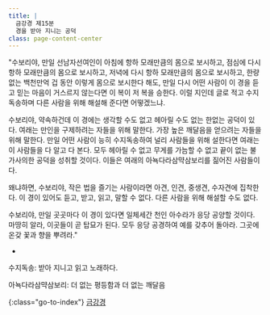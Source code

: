 ```yaml
---
title: |
  금강경 제15분
  경을 받아 지니는 공덕
class: page-content-center
---
```


"수보리야, 만일 선남자선여인이 아침에 항하 모래만큼의 몸으로 보시하고,
점심에 다시 항하 모래만큼의 몸으로 보시하고,
저녁에 다시 항하 모래만큼의 몸으로 보시하고,
한량 없는 백천만억 겁 동안 이렇게 몸으로 보시한다 해도,
만일 다시 어떤 사람이 이 경을 듣고 믿는 마음이 거스르지 않는다면
이 복이 저 복을 승한다.
이럴 지인데 글로 적고 수지독송하며
다른 사람을 위해 해설해 준다면 어떻겠느냐.

수보리야, 약속하건데 이 경에는 생각할 수도 없고 헤아릴 수도 없는 한없는 공덕이 있다.
여래는 만인을 구제하려는 자들을 위해 말한다.
가장 높은 깨달음을 얻으려는 자들을 위해 말한다.
만일 어떤 사람이 능히 수지독송하여 널리 사람들을 위해 설한다면 
여래는 이 사람들을 다 알고 다 본다.
모두 헤아릴 수 없고 무게를 가늠할 수 없고 끝이 없는 불가사의한 공덕을 성취할 것이다.
이들은 여래의 아뇩다라삼먁삼보리를 짊어진 사람들이다.

왜냐하면, 수보리야,
작은 법을 즐기는 사람이라면 아견, 인견, 중생견, 수자견에 집착한다.
이 경이 있어도 듣고, 받고, 읽고, 말할 수 없다.
다른 사람을 위해 해설할 수도 없다.

수보리야, 만일 곳곳마다 이 경이 있다면 일체세간 천인 아수라가 응당 공양할 것이다.
마땅히 알라, 이곳들이 곧 탑묘가 된다.
모두 응당 공경하여 예를 갖추어 돌아라.
그곳에 온갖 꽃과 향을 뿌려라."

*

수지독송: 받아 지니고 읽고 노래하다.

아뇩다라삼먁삼보리: 더 없는 평등함과 더 없는 깨달음

{:class="go-to-index"}
[금강경](index)
